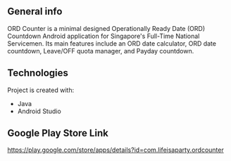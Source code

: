 ## General info
ORD Counter is a minimal designed Operationally Ready Date (ORD) Countdown Android application for Singapore's Full-Time National Servicemen. Its main features include an ORD date calculator, ORD date countdown, Leave/OFF quota manager, and Payday countdown.
	
## Technologies
Project is created with:
* Java
* Android Studio

## Google Play Store Link
https://play.google.com/store/apps/details?id=com.lifeisaparty.ordcounter
